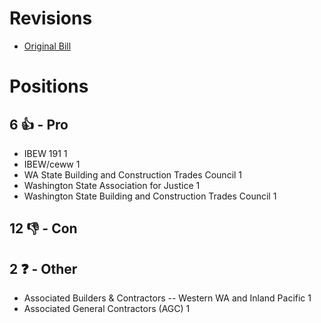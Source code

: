 # Revisions
* [Original Bill](1/)

# Positions
## 6 👍 - Pro
* IBEW 191 1
* IBEW/ceww 1
* WA State Building and Construction Trades Council  1
* Washington State Association for Justice 1
* Washington State Building and Construction Trades Council 1

## 12 👎 - Con

## 2 ❓ - Other
* Associated Builders & Contractors -- Western WA and Inland Pacific 1
* Associated General Contractors (AGC) 1
